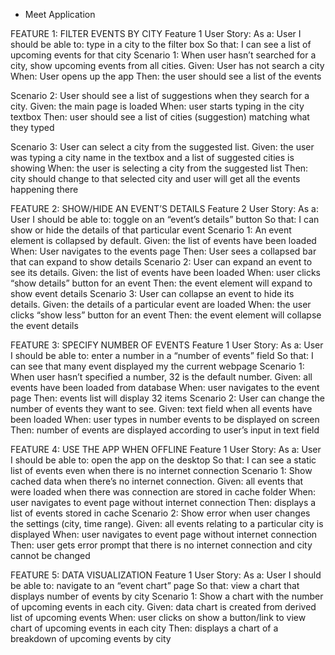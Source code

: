 * Meet Application

FEATURE 1: FILTER EVENTS BY CITY
Feature 1 User Story:
As a: User
I should be able to: type in a city to the filter box
So that: I can see a list of upcoming events for that city
Scenario 1: When user hasn’t searched for a city, show upcoming events from all cities.
Given: User has not search a city
When: User opens up the app
Then: the user should see a list of the events

Scenario 2: User should see a list of suggestions when they search for a city.
Given: the main page is loaded
When: user starts typing in the city textbox
Then: user should see a list of cities (suggestion) matching what they typed

Scenario 3: User can select a city from the suggested list.
Given: the user was typing a city name in the textbox and a list of suggested cities is showing
When: the user is selecting a city from the suggested list
Then: city should change to that selected city and user will get all the events happening there

FEATURE 2: SHOW/HIDE AN EVENT’S DETAILS
Feature 2 User Story:
As a: User
I should be able to: toggle on an “event’s details” button
So that: I can show or hide the details of that particular event
Scenario 1: An event element is collapsed by default.
Given: the list of events have been loaded
When: User navigates to the events page
Then: User sees a collapsed bar that can expand to show details
Scenario 2: User can expand an event to see its details.
Given: the list of events have been loaded
When: user clicks “show details” button for an event
Then: the event element will expand to show event details
Scenario 3: User can collapse an event to hide its details.
Given: the details of a particular event are loaded
When: the user clicks “show less” button for an event
Then: the event element will collapse the event details


FEATURE 3: SPECIFY NUMBER OF EVENTS
Feature 1 User Story:
As a: User
I should be able to: enter a number in a “number of events” field
So that: I can see that many event displayed my the current webpage
Scenario 1: When user hasn’t specified a number, 32 is the default number.
Given: all events have been loaded from database
When: user navigates to the event page
Then: events list will display 32 items
Scenario 2: User can change the number of events they want to see.
Given: text field when all events have been loaded
When: user types in number events to be displayed on screen
Then: number of events are displayed according to user’s input in text field

FEATURE 4: USE THE APP WHEN OFFLINE
Feature 1 User Story:
As a: User
I should be able to: open the app on the desktop
So that: I can see a static list of events even when there is no internet connection
Scenario 1: Show cached data when there’s no internet connection.
Given: all events that were loaded when there was connection are stored in cache folder
When: user navigates to event page without internet connection
Then: displays a list of events stored in cache
Scenario 2: Show error when user changes the settings (city, time range).
Given: all events relating to a particular city is displayed
When: user navigates to event page without internet connection
Then: user gets error prompt that there is no internet connection and city cannot be changed

FEATURE 5: DATA VISUALIZATION
Feature 1 User Story:
As a: User
I should be able to: navigate to an “event chart” page
So that: view a chart that displays number of events by city
Scenario 1: Show a chart with the number of upcoming events in each city.
Given: data chart is created from derived list of upcoming events
When: user clicks on show a button/link to view chart of upcoming events in each city 
Then: displays a chart of a breakdown of upcoming events by city

